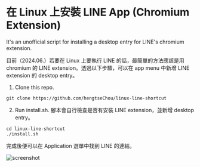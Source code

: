 # 在 Linux 上安裝 LINE App (Chromium Extension)

It's an unofficial script for installing a desktop entry for LINE's chromium extension.

目前（2024.06.）若要在 Linux 上要執行 LINE 的話，最簡單的方法應該是用 chromium 的 LINE extension。透過以下步驟，可以在 app menu 中新增 LINE extension 的 desktop entry。

1. Clone this repo.

```
git clone https://github.com/hengtseChou/linux-line-shortcut
```

2. Run install.sh. 腳本會自行檢查是否有安裝 LINE extension，並新增 desktop entry。

```
cd linux-line-shortcut
./install.sh
```

完成後便可以在 Application 選單中找到 LINE 的連結。

![screenshot](https://github.com/[hengtsechou]/[linux-line-shortcut]/blob/[main]/screenshot.png?raw=true)
